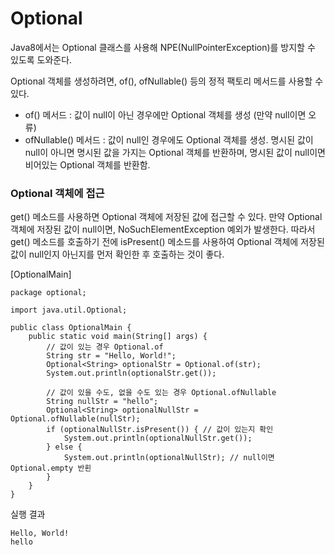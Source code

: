 # Optional
Java8에서는 Optional<T> 클래스를 사용해 NPE(NullPointerException)를 방지할 수 있도록 도와준다. 

Optional 객체를 생성하려면, of(), ofNullable() 등의 정적 팩토리 메서드를 사용할 수 있다.
- of() 메서드 : 값이 null이 아닌 경우에만 Optional 객체를 생성 (만약 null이면 오류)
- ofNullable() 메서드 : 값이 null인 경우에도 Optional 객체를 생성. 명시된 값이 null이 아니면 명시된 값을 가지는 Optional 객체를 반환하며, 명시된 값이 null이면 비어있는 Optional 객체를 반환함.

### Optional 객체에 접근
get() 메소드를 사용하면 Optional 객체에 저장된 값에 접근할 수 있다. 만약 Optional 객체에 저장된 값이 null이면, NoSuchElementException 예외가 발생한다. 따라서 get() 메소드를 호출하기 전에 isPresent() 메소드를 사용하여 Optional 객체에 저장된 값이 null인지 아닌지를 먼저 확인한 후 호출하는 것이 좋다.

[OptionalMain]
```
package optional;

import java.util.Optional;

public class OptionalMain {
    public static void main(String[] args) {
        // 값이 있는 경우 Optional.of
        String str = "Hello, World!";
        Optional<String> optionalStr = Optional.of(str);
        System.out.println(optionalStr.get());

        // 값이 있을 수도, 없을 수도 있는 경우 Optional.ofNullable
        String nullStr = "hello"; 
        Optional<String> optionalNullStr = Optional.ofNullable(nullStr);
        if (optionalNullStr.isPresent()) { // 값이 있는지 확인
            System.out.println(optionalNullStr.get()); 
        } else {
            System.out.println(optionalNullStr); // null이면 Optional.empty 반횐
        }
    }
}
```
실행 결과
```
Hello, World!
hello
```
